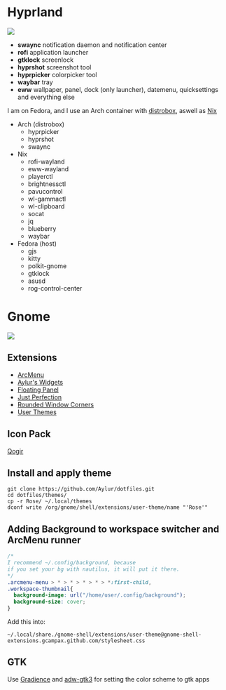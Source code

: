 # Hyprland

<img src="https://github.com/Aylur/dotfiles/blob/main/assets/hyprland.png">

- **swaync** notification daemon and notification center
- **rofi** application launcher
- **gtklock** screenlock
- **hyprshot** screenshot tool
- **hyprpicker** colorpicker tool 
- **waybar** tray
- **eww** wallpaper, panel, dock (only launcher), datemenu, quicksettings and everything else

I am on Fedora, and I use an Arch container with [distrobox](https://github.com/89luca89/distrobox), aswell as [Nix](https://nixos.org/download.html)
- Arch (distrobox)
  - hyprpicker
  - hyprshot
  - swaync
- Nix
  - rofi-wayland
  - eww-wayland
  - playerctl
  - brightnessctl
  - pavucontrol
  - wl-gammactl
  - wl-clipboard
  - socat
  - jq
  - blueberry
  - waybar
- Fedora (host)
  - gjs
  - kitty
  - polkit-gnome
  - gtklock
  - asusd
  - rog-control-center

# Gnome

<img src="https://github.com/Aylur/dotfiles/blob/main/assets/rose.png">

## Extensions
- [ArcMenu](https://extensions.gnome.org/extension/3628/arcmenu/)
- [Aylur's Widgets](https://extensions.gnome.org/extension/5338/aylurs-widgets/)
- [Floating Panel](https://extensions.gnome.org/extension/5514/floating-panel/)
- [Just Perfection](https://extensions.gnome.org/extension/3843/just-perfection/)
- [Rounded Window Corners](https://extensions.gnome.org/extension/5237/rounded-window-corners/)
- [User Themes](https://extensions.gnome.org/extension/19/user-themes/)

## Icon Pack

[Qogir](https://github.com/vinceliuice/Qogir-icon-theme)

## Install and apply theme

```
git clone https://github.com/Aylur/dotfiles.git
cd dotfiles/themes/
cp -r Rose/ ~/.local/themes
dconf write /org/gnome/shell/extensions/user-theme/name "'Rose'"
```

## Adding Background to workspace switcher and ArcMenu runner

```css
/*
I recommend ~/.config/background, because
if you set your bg with nautilus, it will put it there.
*/
.arcmenu-menu > * > * > * > * > *:first-child,
.workspace-thumbnail{
  background-image: url("/home/user/.config/background");
  background-size: cover;
}
```
Add this into:

`~/.local/share./gnome-shell/extensions/user-theme@gnome-shell-extensions.gcampax.github.com/stylesheet.css`

## GTK

Use [Gradience](https://flathub.org/apps/details/com.github.GradienceTeam.Gradience) and [adw-gtk3](https://github.com/lassekongo83/adw-gtk3) for setting the color scheme to gtk apps
